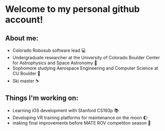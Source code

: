 
# Welcome to my personal github account!

## About me: 
- Colorado Robosub software lead 💻
- Undergraduate researcher at the University of Colorado Boulder Center for Astrophysics and Space Astronomy 🔭
- Sophomore studying Aerospace Engineering and Computer Science at CU Boulder 🚀
- Ski master ⛷️

## Things I'm working on:
- Learning iOS development with Stanford CS193p 📚
- Developing VR training platforms for maintenance on the moon 🌔
- making final improvements before MATE ROV competiton season 💯
<!--
**xavier2933/xavier2933** is a ✨ _special_ ✨ repository because its `README.md` (this file) appears on your GitHub profile.

Here are some ideas to get you started:

- 🔭 I’m currently working on ...
- 🌱 I’m currently learning ...
- 👯 I’m looking to collaborate on ...
- 🤔 I’m looking for help with ...
- 💬 Ask me about ...
- 📫 How to reach me: ...
- 😄 Pronouns: ...
- ⚡ Fun fact: ...
-->
